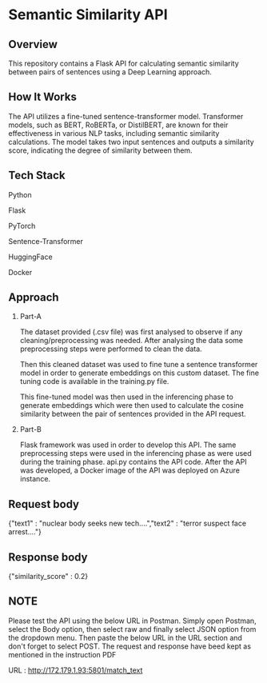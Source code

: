 # Semantic Similarity API

## Overview
This repository contains a Flask API for calculating semantic similarity between pairs of sentences using a Deep Learning approach.

## How It Works
The API utilizes a fine-tuned sentence-transformer model. Transformer models, such as BERT, RoBERTa, or DistilBERT, are known for their effectiveness in various NLP tasks, including semantic similarity calculations. The model takes two input sentences and outputs a similarity score, indicating the degree of similarity between them.

## Tech Stack
Python

Flask

PyTorch

Sentence-Transformer

HuggingFace

Docker

## Approach
1. Part-A

    The dataset provided (.csv file) was first analysed to observe if any cleaning/preprocessing was needed. After analysing the data some preprocessing steps were performed to clean the data.

    Then this cleaned dataset was used to fine tune a sentence transformer model in order to generate embeddings on this custom dataset. The fine tuning code is available in the training.py file.

    This fine-tuned model was then used in the inferencing phase to generate embeddings which were then used to calculate the cosine similarity between the pair of sentences provided in the API request.


2. Part-B

    Flask framework was used in order to develop this API. The same preprocessing steps were used in the inferencing phase as were used during the training phase. api.py contains the API code. After the API was developed, a Docker image of the API was deployed on Azure instance.

## Request body
{"text1" : "nuclear body seeks new tech....","text2" : "terror suspect face arrest...."}

## Response body
{"similarity_score" : 0.2}

## NOTE
Please test the API using the below URL in Postman. Simply open Postman, select the Body option, then select raw and finally select JSON option from the dropdown menu. Then paste the below URL in the URL section and don't forget to select POST. 
The request and response have beed kept as mentioned in the instruction PDF

URL : http://172.179.1.93:5801/match_text